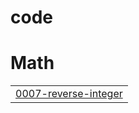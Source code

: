 # code


# Math
|  |
| ------- |
| [0007-reverse-integer](https://github.com/saranv01/code/tree/master/0007-reverse-integer) |
